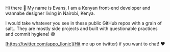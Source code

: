 Hi there 👋
My name is Evans, I am a Kenyan front-end developer and wannabe designer living in Nairobi, Kenya.

I would take whatever you see in these public GitHub repos with a grain of salt.. They are mostly side projects and built with questionable practices and commit hygiene! 😅

[https://twitter.com/appo_llonic](Hit me up on twitter) if you want to chat! ❤️
